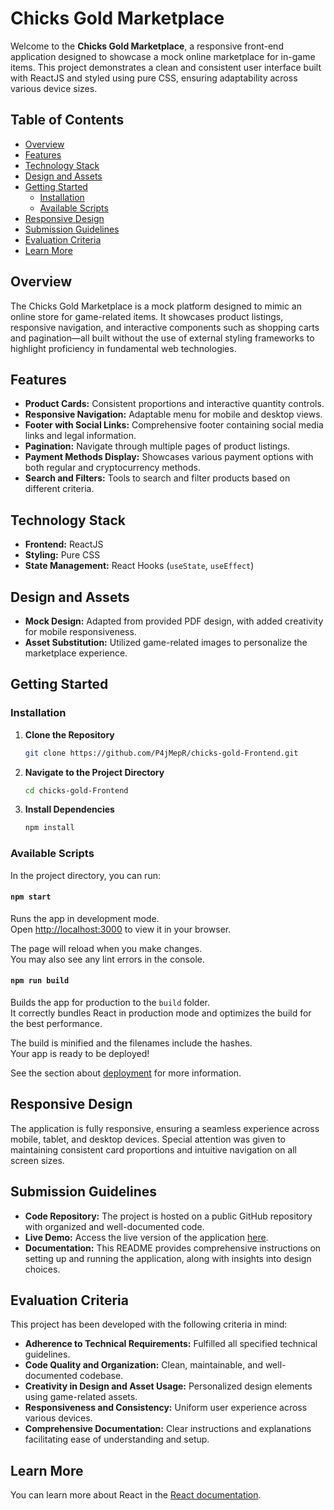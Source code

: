 # Chicks Gold Marketplace

Welcome to the **Chicks Gold Marketplace**, a responsive front-end application designed to showcase a mock online marketplace for in-game items. This project demonstrates a clean and consistent user interface built with ReactJS and styled using pure CSS, ensuring adaptability across various device sizes.

## Table of Contents

- [Overview](#overview)
- [Features](#features)
- [Technology Stack](#technology-stack)
- [Design and Assets](#design-and-assets)
- [Getting Started](#getting-started)
  - [Installation](#installation)
  - [Available Scripts](#available-scripts)
- [Responsive Design](#responsive-design)
- [Submission Guidelines](#submission-guidelines)
- [Evaluation Criteria](#evaluation-criteria)
- [Learn More](#learn-more)

## Overview

The Chicks Gold Marketplace is a mock platform designed to mimic an online store for game-related items. It showcases product listings, responsive navigation, and interactive components such as shopping carts and pagination—all built without the use of external styling frameworks to highlight proficiency in fundamental web technologies.

## Features

- **Product Cards:** Consistent proportions and interactive quantity controls.
- **Responsive Navigation:** Adaptable menu for mobile and desktop views.
- **Footer with Social Links:** Comprehensive footer containing social media links and legal information.
- **Pagination:** Navigate through multiple pages of product listings.
- **Payment Methods Display:** Showcases various payment options with both regular and cryptocurrency methods.
- **Search and Filters:** Tools to search and filter products based on different criteria.

## Technology Stack

- **Frontend:** ReactJS
- **Styling:** Pure CSS
- **State Management:** React Hooks (`useState`, `useEffect`)

## Design and Assets

- **Mock Design:** Adapted from provided PDF design, with added creativity for mobile responsiveness.
- **Asset Substitution:** Utilized game-related images to personalize the marketplace experience.

## Getting Started

### Installation

1. **Clone the Repository**
   ```bash
   git clone https://github.com/P4jMepR/chicks-gold-Frontend.git
   ```
2. **Navigate to the Project Directory**
   ```bash
   cd chicks-gold-Frontend
   ```
3. **Install Dependencies**
   ```bash
   npm install
   ```
   
### Available Scripts

In the project directory, you can run:

#### `npm start`

Runs the app in development mode.\
Open [http://localhost:3000](http://localhost:3000) to view it in your browser.

The page will reload when you make changes.\
You may also see any lint errors in the console.

#### `npm run build`

Builds the app for production to the `build` folder.\
It correctly bundles React in production mode and optimizes the build for the best performance.

The build is minified and the filenames include the hashes.\
Your app is ready to be deployed!

See the section about [deployment](https://facebook.github.io/create-react-app/docs/deployment) for more information.


## Responsive Design

The application is fully responsive, ensuring a seamless experience across mobile, tablet, and desktop devices. 
Special attention was given to maintaining consistent card proportions and intuitive navigation on all screen sizes.

## Submission Guidelines

- **Code Repository:** The project is hosted on a public GitHub repository with organized and well-documented code.
- **Live Demo:** Access the live version of the application [here](https://chicks-gold-frontend.vercel.app/).
- **Documentation:** This README provides comprehensive instructions on setting up and running the application, along with insights into design choices.

## Evaluation Criteria

This project has been developed with the following criteria in mind:

- **Adherence to Technical Requirements:** Fulfilled all specified technical guidelines.
- **Code Quality and Organization:** Clean, maintainable, and well-documented codebase.
- **Creativity in Design and Asset Usage:** Personalized design elements using game-related assets.
- **Responsiveness and Consistency:** Uniform user experience across various devices.
- **Comprehensive Documentation:** Clear instructions and explanations facilitating ease of understanding and setup.

## Learn More

You can learn more about React in the [React documentation](https://reactjs.org/).



